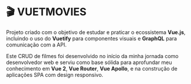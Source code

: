 # 🎬 VUETMOVIES

Projeto criado com o objetivo de estudar e praticar o ecossistema **Vue.js**, incluindo o uso do **Vuetify** para componentes visuais e **GraphQL** para comunicação com a API.

Este CRUD de filmes foi desenvolvido no início da minha jornada como desenvolvedor web e serviu como base sólida para aprofundar meu conhecimento em **Vue 2**, **Vue Router**, **Vue Apollo**, e na construção de aplicações SPA com design responsivo.


